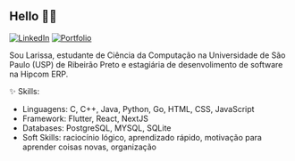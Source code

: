 ## Hello 👋😊
[![LinkedIn](https://img.shields.io/badge/LinkedIn-blue?style=flat-square&logo=linkedin)](https://www.linkedin.com/in/lampereira/) 
[![Portfolio](https://img.shields.io/badge/PortfolioSite-purple?style=flat-square&logo=github)](https://lalamp.github.io/project_portfolio/)

Sou Larissa, estudante de Ciência da Computação na Universidade de São Paulo (USP) de Ribeirão Preto e estagiária de desenvolimento de software na Hipcom ERP.

✨ Skills:
 - Linguagens:  C, C++, Java, Python, Go, HTML, CSS, JavaScript
 - Framework: Flutter, React, NextJS
 - Databases: PostgreSQL, MYSQL, SQLite
 - Soft Skills: raciocínio lógico, aprendizado rápido, motivação para aprender coisas novas, organização
